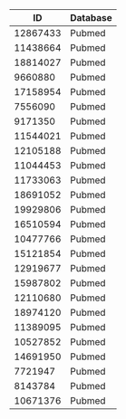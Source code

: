 | ID | Database |
| ---- | ---- |
| 12867433 | Pubmed |
| 11438664 | Pubmed |
| 18814027 | Pubmed |
| 9660880 | Pubmed |
| 17158954 | Pubmed |
| 7556090 | Pubmed |
| 9171350 | Pubmed |
| 11544021 | Pubmed |
| 12105188 | Pubmed |
| 11044453 | Pubmed |
| 11733063 | Pubmed |
| 18691052 | Pubmed |
| 19929806 | Pubmed |
| 16510594 | Pubmed |
| 10477766 | Pubmed |
| 15121854 | Pubmed |
| 12919677 | Pubmed |
| 15987802 | Pubmed |
| 12110680 | Pubmed |
| 18974120 | Pubmed |
| 11389095 | Pubmed |
| 10527852 | Pubmed |
| 14691950 | Pubmed |
| 7721947 | Pubmed |
| 8143784 | Pubmed |
| 10671376 | Pubmed |
